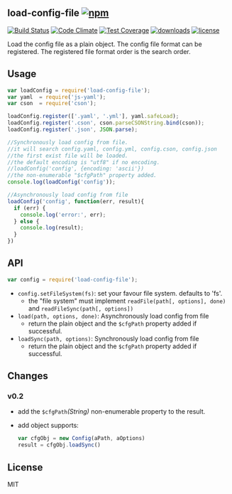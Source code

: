 ## load-config-file [![npm](https://img.shields.io/npm/v/load-config-file.svg)](https://npmjs.org/package/load-config-file)

[![Build Status](https://img.shields.io/travis/snowyu/load-config-file.js/master.svg)](http://travis-ci.org/snowyu/load-config-file.js)
[![Code Climate](https://codeclimate.com/github/snowyu/load-config-file.js/badges/gpa.svg)](https://codeclimate.com/github/snowyu/load-config-file.js)
[![Test Coverage](https://codeclimate.com/github/snowyu/load-config-file.js/badges/coverage.svg)](https://codeclimate.com/github/snowyu/load-config-file.js/coverage)
[![downloads](https://img.shields.io/npm/dm/load-config-file.svg)](https://npmjs.org/package/load-config-file)
[![license](https://img.shields.io/npm/l/load-config-file.svg)](https://npmjs.org/package/load-config-file)

Load the config file as a plain object. The config file format can be registered.
The registered file format order is the search order.

## Usage

```js
var loadConfig = require('load-config-file');
var yaml  = require('js-yaml');
var cson  = require('cson');

loadConfig.register(['.yaml', '.yml'], yaml.safeLoad);
loadConfig.register('.cson', cson.parseCSONString.bind(cson));
loadConfig.register('.json', JSON.parse);

//Synchronously load config from file.
//it will search config.yaml, config.yml, config.cson, config.json
//the first exist file will be loaded.
//the default encoding is "utf8" if no encoding.
//loadConfig('config', {encoding: 'ascii'})
//the non-enumerable "$cfgPath" property added.
console.log(loadConfig('config'));

//Asynchronously load config from file
loadConfig('config', function(err, result){
  if (err) {
    console.log('error:', err);
  } else {
    console.log(result);
  }
})

```

## API

```js
var config = require('load-config-file');
```

* `config.setFileSystem(fs)`: set your favour file system. defaults to 'fs'.
  * the "file system" must implement `readFile(path[, options], done)` and `readFileSync(path[, options])`
* `load(path, options, done)`: Asynchronously load config from file
  * return the plain object and the `$cfgPath` property added if successful.
* `loadSync(path, options)`: Synchronously load config from file
  * return the plain object and the `$cfgPath` property added if successful.

## Changes

### v0.2

+ add the `$cfgPath`*(String)* non-enumerable property to the result.
+ add object supports:

    ```js
    var cfgObj = new Config(aPath, aOptions)
    result = cfgObj.loadSync()
    ```

## License

MIT

